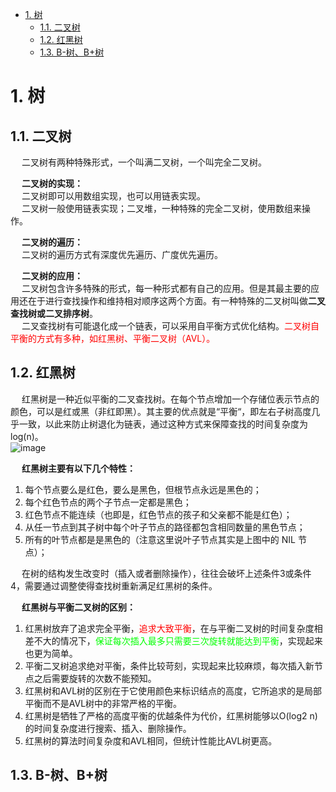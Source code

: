 

<!-- TOC -->

- [1. 树](#1-树)
    - [1.1. 二叉树](#11-二叉树)
    - [1.2. 红黑树](#12-红黑树)
    - [1.3. B-树、B+树](#13-b-树b树)

<!-- /TOC -->

<!--
AVL树
https://mp.weixin.qq.com/s/7MJWagl_L-ZFlLtKdJwbFQ

-->

# 1. 树  
## 1.1. 二叉树  
&emsp; 二叉树有两种特殊形式，一个叫满二叉树，一个叫完全二叉树。  

&emsp; **二叉树的实现：**  
&emsp; 二叉树即可以用数组实现，也可以用链表实现。  
&emsp; 二叉树一般使用链表实现；二叉堆，一种特殊的完全二叉树，使用数组来操作。  

&emsp; **二叉树的遍历：**  
&emsp; 二叉树的遍历方式有深度优先遍历、广度优先遍历。  

&emsp; **二叉树的应用：**  
&emsp; 二叉树包含许多特殊的形式，每一种形式都有自己的应用。但是其最主要的应用还在于进行查找操作和维持相对顺序这两个方面。有一种特殊的二叉树叫做**二叉查找树或二叉排序树**。  
&emsp; 二叉查找树有可能退化成一个链表，可以采用自平衡方式优化结构。<font color = "red">二叉树自平衡的方式有多种，如红黑树、平衡二叉树（AVL）。</font>  

## 1.2. 红黑树  
&emsp; 红黑树是一种近似平衡的二叉查找树。在每个节点增加一个存储位表示节点的颜色，可以是红或黑（非红即黑）。其主要的优点就是“平衡“，即左右子树高度几乎一致，以此来防止树退化为链表，通过这种方式来保障查找的时间复杂度为 log(n)。  
![image](https://gitee.com/wt1814/pic-host/raw/master/images/java/function/function-6.png)  

&emsp; **红黑树主要有以下几个特性：**  
1. 每个节点要么是红色，要么是黑色，但根节点永远是黑色的；  
2. 每个红色节点的两个子节点一定都是黑色；  
3. 红色节点不能连续（也即是，红色节点的孩子和父亲都不能是红色）；  
4. 从任一节点到其子树中每个叶子节点的路径都包含相同数量的黑色节点；  
5. 所有的叶节点都是是黑色的（注意这里说叶子节点其实是上图中的 NIL 节点）；  

&emsp; 在树的结构发生改变时（插入或者删除操作），往往会破坏上述条件3或条件 4，需要通过调整使得查找树重新满足红黑树的条件。  

&emsp; **红黑树与平衡二叉树的区别：**
1. 红黑树放弃了追求完全平衡，<font color = "red">追求大致平衡</font>，在与平衡二叉树的时间复杂度相差不大的情况下，<font color = "lime">保证每次插入最多只需要三次旋转就能达到平衡</font>，实现起来也更为简单。  
2. 平衡二叉树追求绝对平衡，条件比较苛刻，实现起来比较麻烦，每次插入新节点之后需要旋转的次数不能预知。  
3. 红黑树和AVL树的区别在于它使用颜色来标识结点的高度，它所追求的是局部平衡而不是AVL树中的非常严格的平衡。  
4. 红黑树是牺牲了严格的高度平衡的优越条件为代价，红黑树能够以O(log2 n)的时间复杂度进行搜索、插入、删除操作。  
5. 红黑树的算法时间复杂度和AVL相同，但统计性能比AVL树更高。  

## 1.3. B-树、B+树   






